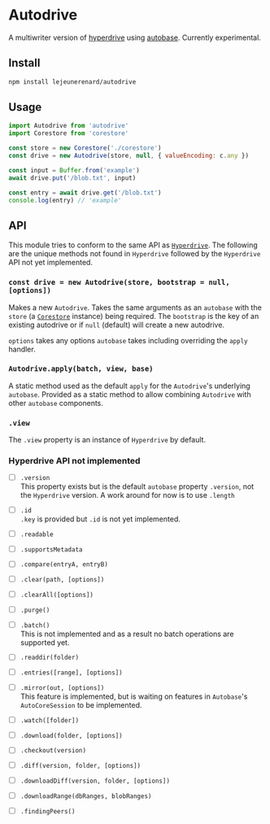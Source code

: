 # Autodrive

A multiwriter version of [hyperdrive](https://github.com/holepunchto/hyperdrive)
using [autobase](https://github.com/holepunchto/autobase). Currently
experimental.

## Install

```sh
npm install lejeunerenard/autodrive
```

## Usage

```js
import Autodrive from 'autodrive'
import Corestore from 'corestore'

const store = new Corestore('./corestore')
const drive = new Autodrive(store, null, { valueEncoding: c.any })

const input = Buffer.from('example')
await drive.put('/blob.txt', input)

const entry = await drive.get('/blob.txt')
console.log(entry) // 'example'
```

## API

This module tries to conform to the same API as
[`Hyperdrive`](https://github.com/holepunchto/hyperdrive). The following are the
unique methods not found in `Hyperdrive` followed by the `Hyperdrive` API not
yet implemented.

### `const drive = new Autodrive(store, bootstrap = null, [options])`

Makes a new `Autodrive`. Takes the same arguments as an `autobase` with the
`store` (a [`Corestore`](https://github.com/holepunchto/corestore) instance)
being required. The `bootstrap` is the key of an existing autodrive or if `null`
(default) will create a new autodrive.

`options` takes any options `autobase` takes including overriding the `apply`
handler.

### `Autodrive.apply(batch, view, base)`

A static method used as the default `apply` for the `Autodrive`'s underlying
`autobase`. Provided as a static method to allow combining `Autodrive` with
other `autobase` components.

### `.view`

The `.view` property is an instance of `Hyperdrive` by default.

### Hyperdrive API not implemented

- [ ] `.version`  
      This property exists but is the default `autobase` property `.version`,
      not the `Hyperdrive` version. A work around for now is to use `.length`
- [ ] `.id`  
      `.key` is provided but `.id` is not yet implemented.
- [ ] `.readable`
- [ ] `.supportsMetadata`
- [ ] `.compare(entryA, entryB)`
- [ ] `.clear(path, [options])`
- [ ] `.clearAll([options])`
- [ ] `.purge()`
- [ ] `.batch()`  
      This is not implemented and as a result no batch operations are supported
      yet.
- [ ] `.readdir(folder)`
- [ ] `.entries([range], [options])`
- [ ] `.mirror(out, [options])`  
      This feature is implemented, but is waiting on features in `Autobase`'s
      `AutoCoreSession` to be implemented.
- [ ] `.watch([folder])`
- [ ] `.download(folder, [options])`
- [ ] `.checkout(version)`
- [ ] `.diff(version, folder, [options])`
- [ ] `.downloadDiff(version, folder, [options])`
- [ ] `.downloadRange(dbRanges, blobRanges)`
- [ ] `.findingPeers()`

